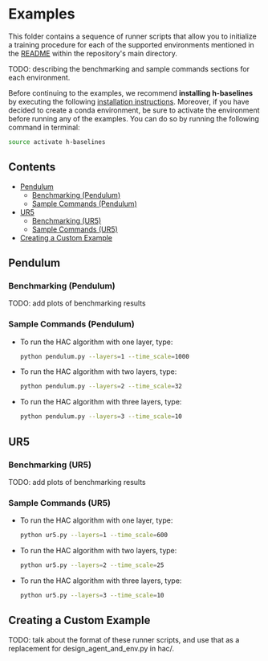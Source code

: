 # Examples

This folder contains a sequence of runner scripts that allow you to initialize
a training procedure for each of the supported environments mentioned in the
[README](https://github.com/AboudyKreidieh/Hierarchical-Actor-Critc-HAC-#environments)
within the repository's main directory.

TODO: describing the benchmarking and sample commands sections for each
environment.

Before continuing to the examples, we recommend **installing h-baselines** by 
executing the following 
[installation instructions](https://github.com/AboudyKreidieh/Hierarchical-Actor-Critc-HAC-#installation). 
Moreover, if you have decided to create a conda environment, be sure to 
activate the environment before running any of the examples. You can do so by 
running the following command in terminal:

```bash
source activate h-baselines
```

## Contents

* [Pendulum](#pendulum)
  * [Benchmarking (Pendulum)](#benchmarking-pendulum)
  * [Sample Commands (Pendulum)](#sample-commands-pendulum)
* [UR5](#ur5)
  * [Benchmarking (UR5)](#benchmarking-ur5)
  * [Sample Commands (UR5)](#sample-commands-ur5)
* [Creating a Custom Example](#creating-a-custom-example)

## Pendulum

### Benchmarking (Pendulum)

TODO: add plots of benchmarking results

### Sample Commands (Pendulum)

* To run the HAC algorithm with one layer, type:
  
  ```bash
  python pendulum.py --layers=1 --time_scale=1000
  ```

* To run the HAC algorithm with two layers, type:

  ```bash
  python pendulum.py --layers=2 --time_scale=32
  ```

* To run the HAC algorithm with three layers, type:

  ```bash
  python pendulum.py --layers=3 --time_scale=10
  ```

## UR5

### Benchmarking (UR5)

TODO: add plots of benchmarking results

### Sample Commands (UR5)

* To run the HAC algorithm with one layer, type:

  ```bash
  python ur5.py --layers=1 --time_scale=600
  ```

* To run the HAC algorithm with two layers, type:

  ```bash
  python ur5.py --layers=2 --time_scale=25
  ```

* To run the HAC algorithm with three layers, type:

  ```bash
  python ur5.py --layers=3 --time_scale=10
  ```

## Creating a Custom Example

TODO: talk about the format of these runner scripts, and use that as a
replacement for design_agent_and_env.py in hac/.
